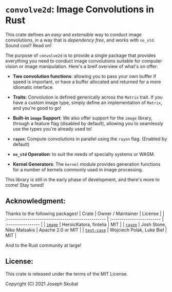 `convolve2d`: Image Convolutions in Rust
========================================

This crate defines an *easy* and *extensible* way to conduct image convolutions, in a way that is 
*dependency free*, and works with `no_std`. Sound cool? Read on!

The purpose of `convolve2d` is to provide a single package that provides everything you need to 
conduct image convolutions suitable for computer vision or image manipulation. Here's a breif 
overview of what's on offer:
* **Two convolution functions**: allowing you to pass your own buffer if speed is important, or 
  have a buffer allocated and returned for a more idiomatic interface.

* **Traits**: Convolution is defined generically across the `Matrix` trait. If you have a custom 
  image type, simply define an implementation of `Matrix`, and you're good to go!

* **Built-in `image` Support**: We also offer support for the `image` library, through a feature 
  flag (disabled by default), allowing you to seamlessly use the types you're already used to!

* **`rayon`**: Compute convolutions in parallel using the `rayon` flag. (Enabled by default)

* **`no_std` Operation**: to suit the needs of specialty systems or WASM.

* **Kernel Generators**: The `kernel` module provides generation functions for a number of kernels
  commonly used in image processing.

This library is still in the early phase of development, and there's more to come! Stay tuned!

## Acknowledgment:
Thanks to the following packages!
| Crate                                             | Owner / Maintainer        | License           |
| :------------------------------------------------ | :------------------------ | :---------------- |
| [`image`](https://crates.io/crates/image)         | HeroicKatora, fintelia    | MIT               |
| [`rayon`](https://crates.io/crates/rayon)         | Josh Stone, Niko Matsakis | Apache 2.0 or MIT |
| [`test-case`](https://crates.io/crates/test-case) | Wojciech Polak, Luke Biel | MIT               |

And to the Rust community at large!

## License:
This crate is released under the terms of the MIT License. 

Copyright (C) 2021 Joseph Skubal